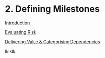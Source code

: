 # 2. Defining Milestones

[Introduction](2%20Defining%20Milestones%206ae478b4636646929a018dd1083a847f/Introduction%20498c38587f274f4ab6e7e5909d02f847.md)

[Evaluating Risk](2%20Defining%20Milestones%206ae478b4636646929a018dd1083a847f/Evaluating%20Risk%20120ccf4d222648779a17177adc87ca06.md)

[Delivering Value & Categorising Dependencies](2%20Defining%20Milestones%206ae478b4636646929a018dd1083a847f/Delivering%20Value%20&%20Categorising%20Dependencies%2029712fbaa87f49c4a23c09ee8420bf94.md)

lklklk